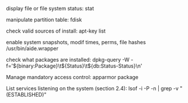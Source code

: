 
display file or file system status:
    stat

manipulate partition table:
    fdisk

check valid sources of install:
    apt-key list

enable system snapshots, modif times, perms, file hashes
    /usr/bin/aide.wrapper

check what packages are installed:
    dpkg-query -W -f='${binary:Package}\t${Status}\t${db:Status-Status}\n' <name>


Manage mandatory access control:
    apparmor package

List services listening on the system (section 2.4):
    lsof -i -P -n | grep -v "(ESTABLISHED)"

